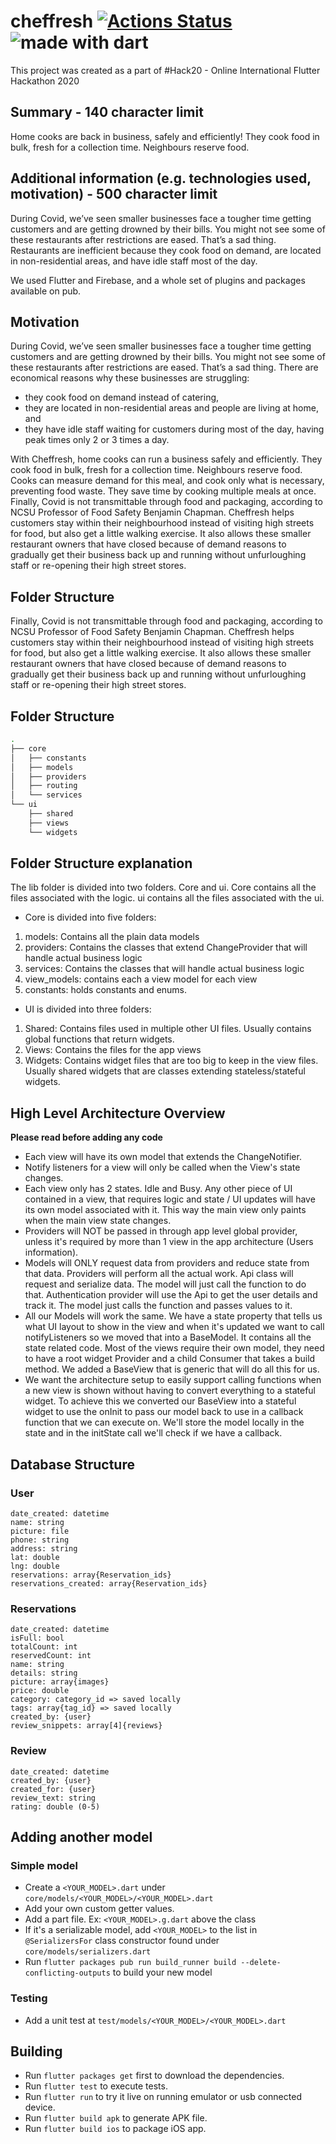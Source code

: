 # cheffresh [![Actions Status](https://github.com/FreshOver/cheffresh/workflows/Build%20and%20Test/badge.svg)](https://github.com/FreshOver/cheffresh/actions) <img src="https://img.shields.io/badge/made%20with-dart-blue.svg" alt="made with dart">
This project was created as a part of #Hack20 - Online International Flutter Hackathon 2020

## Summary - 140 character limit
Home cooks are back in business, safely and efficiently! They cook food in bulk, fresh for a collection time. Neighbours reserve food.

## Additional information (e.g. technologies used, motivation) - 500 character limit
During Covid, we’ve seen smaller businesses face a tougher time getting customers and are getting drowned by their bills. You might not see some of these restaurants after restrictions are eased. That’s a sad thing. Restaurants are inefficient because they cook food on demand, are located in non-residential areas, and have idle staff most of the day.

We used Flutter and Firebase, and a whole set of plugins and packages available on pub.

## Motivation
During Covid, we’ve seen smaller businesses face a tougher time getting customers and are getting drowned by their bills. You might not see some of these restaurants after restrictions are eased. That’s a sad thing. There are economical reasons why these businesses are struggling:

- they cook food on demand instead of catering,
- they are located in non-residential areas and people are living at home, and
- they have idle staff waiting for customers during most of the day, having peak times only 2 or 3 times a day.

With Cheffresh, home cooks can run a business safely and efficiently. They cook food in bulk, fresh for a collection time. Neighbours reserve food. Cooks can measure demand for this meal, and cook only what is necessary, preventing food waste. They save time by cooking multiple meals at once. Finally, Covid is not transmittable through food and packaging, according to NCSU Professor of Food Safety Benjamin Chapman. Cheffresh helps customers stay within their neighbourhood instead of visiting high streets for food, but also get a little walking exercise. It also allows these smaller restaurant owners that have closed because of demand reasons to gradually get their business back up and running without unfurloughing staff or re-opening their high street stores.

## Folder Structure

Finally, Covid is not transmittable through food and packaging, according to NCSU Professor of Food Safety Benjamin Chapman. Cheffresh helps customers stay within their neighbourhood instead of visiting high streets for food, but also get a little walking exercise. It also allows these smaller restaurant owners that have closed because of demand reasons to gradually get their business back up and running without unfurloughing staff or re-opening their high street stores. 

## Folder Structure
```bash
.
├── core
│   ├── constants
│   ├── models
│   ├── providers
│   ├── routing
│   └── services
└── ui
    ├── shared
    ├── views
    └── widgets
```

## Folder Structure explanation
The lib folder is divided into two folders. Core and ui. Core contains all the files associated with the logic. ui contains all the files associated with the ui. 

- Core is divided into five folders:
1. models: Contains all the plain data models
2. providers: Contains the classes that extend ChangeProvider that will handle actual business logic
3. services: Contains the classes that will handle actual business logic
4. view_models: contains each a view model for each view
5. constants: holds constants and enums.

- UI is divided into three folders:
1. Shared: Contains files used in multiple other UI files. Usually contains global functions that return widgets.
2. Views: Contains the files for the app views
3. Widgets: Contains widget files that are too big to keep in the view files. Usually shared widgets that are classes extending stateless/stateful widgets.

## High Level Architecture Overview
**Please read before adding any code**
- Each view will have its own model that extends the ChangeNotifier.
- Notify listeners for a view will only be called when the View's state changes.
- Each view only has 2 states. Idle and Busy. Any other piece of UI contained in a view, that requires logic and state / UI updates will have its own model associated with it. This way the main view only paints when the main view state changes.
- Providers will NOT be passed in through app level global provider, unless it's required by more than 1 view in the app architecture (Users information).
- Models will ONLY request data from providers and reduce state from that data.
Providers will perform all the actual work. Api class will request and serialize data. The model will just call the function to do that. Authentication provider will use the Api to get the user details and track it. The model just calls the function and passes values to it.
- All our Models will work the same. We have a state property that tells us what UI layout to show in the view and when it's updated we want to call notifyListeners so we moved that into a BaseModel. It contains all the state related code.
Most of the views require their own model, they need to have a root widget Provider and a child Consumer that takes a build method. We added a BaseView that is generic that will do all this for us. 
- We want the architecture setup to easily support calling functions when a new view is shown without having to convert everything to a stateful widget. To achieve this we converted our BaseView into a stateful widget to use the onInit to pass our model back to use in a callback function that we can execute on. We'll store the model locally in the state and in the initState call we'll check if we have a callback.

## Database Structure
### User
```
date_created: datetime
name: string
picture: file
phone: string
address: string
lat: double
lng: double
reservations: array{Reservation_ids}
reservations_created: array{Reservation_ids}
```

### Reservations
```
date_created: datetime
isFull: bool
totalCount: int
reservedCount: int
name: string
details: string
picture: array{images}
price: double
category: category_id => saved locally
tags: array{tag_id} => saved locally
created_by: {user}
review_snippets: array[4]{reviews}
```

### Review
```
date_created: datetime
created_by: {user}
created_for: {user}
review_text: string
rating: double (0-5)
```

## Adding another model

### Simple model

- Create a `<YOUR_MODEL>.dart` under `core/models/<YOUR_MODEL>/<YOUR_MODEL>.dart`
- Add your own custom getter values.
- Add a part file. Ex: `<YOUR_MODEL>.g.dart` above the class
- If it's a serializable model, add `<YOUR_MODEL>` to the list in `@SerializersFor` class constructor found under `core/models/serializers.dart`
- Run `flutter packages pub run build_runner build --delete-conflicting-outputs` to build your new model

### Testing
- Add a unit test at `test/models/<YOUR_MODEL>/<YOUR_MODEL>.dart`

## Building ##
  - Run `flutter packages get` first to download the dependencies.
  - Run `flutter test` to execute tests.
  - Run `flutter run` to try it live on running emulator or usb connected device.
  - Run `flutter build apk` to generate APK file.
  - Run `flutter build ios` to package iOS app.

